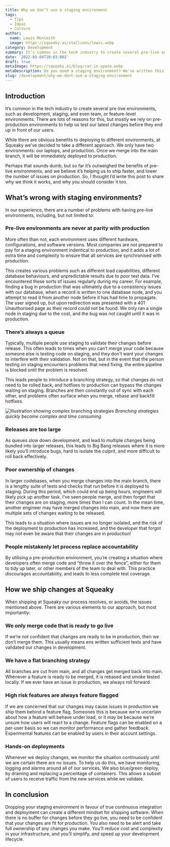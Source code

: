 ```yaml
---
title: Why we don’t use a staging environment
tags:
  - Tips
  - Ideas
  - Culture
author:
  name: Lewis Monteith
  image: https://squeaky.ai/stallions/lewis.webp
category: Development
summary: It’s common in the tech industry to create several pre-live environments, staging, and even team, or feature-level environments.
date: '2022-03-04T10:03:00Z'
draft: true
metaImage: https://squeaky.ai/blog/cat-in-space.webp
metaDescription: Do you need a staging environment? We've written this short blog post to share how an alternative approach is saving us time, and helping us ship better code.
slug: /development/why-we-dont-use-a-staging-environment
---
```


## Introduction

It’s common in the tech industry to create several pre-live environments, such as development, staging, and even team, or feature-level environments. There are lots of reasons for this, but mostly we rely on pre-production environments to help us test our latest changes before they end up in front of our users.

While there are obvious benefits to deploying to different environments, at Squeaky we’ve decided to take a different approach. We only have two environments: our laptops, and production. Once we merge into the main branch, it will be immediately deployed to production.

Perhaps that sounds dumb, but so far it’s outweighed the benefits of pre-live environments, and we believe it’s helping us to ship faster, and lower the number of issues on production. So, I thought I’d write this post to share why we think it works, and why you should consider it too.

## What’s wrong with staging environments?

In our experience, there are a number of problems with having pre-live environments, including, but not limited to:

### Pre-live environments are never at parity with production

More often than not, each environment uses different hardware, configurations, and software versions. Most companies are not prepared to pay for a staging environment indentical to production, and it adds a lot of extra time and complexity to ensure that all services are synchronised with production.

This creates various problems such as different load capabilities, different database behaviours, and unpredictable results due to poor test data. I’ve encountered these sorts of issues regularly during my career. For example, finding a bug in production that was ultimately due to a consistency issues with our database, when a record is written to one database node, and you attempt to read it from another node before it has had time to propagate. The user signed up, but upon redirection was presented with a 401 Unauthorised page as their record could not be found. We only ran a single node in staging due to the cost, and the bug was not caught until it was in production.

### There’s always a queue

Typically, multiple people use staging to validate their changes before release. This often leads to times when you can’t merge your code because someone else is testing code on staging, and they don’t want your changes to interfere with their validation. Not on that, but in the event that the person testing on staging encounters problems that need fixing, the entire pipeline is blocked until the problem is resolved.

This leads people to introduce a branching strategy, so that changes do not need to be rolled back, and hotfixes to production can bypass the changes waiting on staging. Branches are then constantly out of sync with each other, and problems often surface when you merge, rebase and backfill hotfixes.

![Illustration showing complex branching strategies](https://squeaky.ai/blog/branching-strategy.webp)
*Branching strategies quickly become complex and time consuming*

### Releases are too large

As queues slow down development, and lead to multiple changes being bundled into larger releases, this leads to Big Bang releases where it is more likely you’ll introduce bugs, hard to isolate the culprit, and more difficult to roll back effectively.

### Poor ownership of changes

In larger codebases, when you merge changes into the main branch, there is a lengthy suite of tests and checks that run before it is deployed to staging. During this period, which could end up being hours, engineers will likely pick up another task. I’ve seen people merge, and then forget that their changes are on staging, more times than I can count. In the mean time, another engineer may have merged changes into main, and now there are multiple sets of changes waiting to be released.

This leads to a situation where issues are no longer isolated, and the risk of the deployment to production has increased, and the developer that forgot may not even be aware that their changes are in production!

### People mistakenly let process replace accountability

By utilising a pre-production environment, you’re creating a situation where developers often merge code and “throw it over the fence”, either for them to tidy up later, or other members of the team to deal with. This practice discourages accountability, and leads to less complete test coverage.

## How we ship changes at Squeaky

When shipping at Squeaky our process resolves, or avoids, the issues mentioned above. There are various elements to our approach, but most importantly:

### We only merge code that is ready to go live

If we’re not confident that changes are ready to be in production, then we don’t merge them. This usually means ens written sufficient tests and have validated our changes in development.

### We have a flat branching strategy

All branches are cut from main, and all changes get merged back into main. Whenever a feature is ready to be merged, it is rebased and smoke tested locally. If we ever have an issue in production, we always roll forward.

### High risk features are always feature flagged

If we are concerned that our changes may cause issues in production we ship them behind a feature flag. Someones this is because we’re uncertain about how a feature will behave under load, or it may be because we’re unsure how users will react to a change. Feature flags can be enabled on a per-user basis so we can monitor performance and gather feedback. Experimental features can be enabled by users in their account settings.

### Hands-on deployments

Whenever we deploy changes, we monitor the situation continuously until we are certain there are no issues. To help us do this, we have monitoring, logging and alarms around all of our services. We also blue/green deploy, by draining and replacing a percentage of containers. This allows a subset of users to receive traffic from the new services while we validate.

## In conclusion

Dropping your staging environment in favour of true continuous integration and deployment can create a different mindset for shipping software. When there is no buffer for changes before they go live, you need to be confident that your changes are fit for production. You also need to be alert and take full ownership of any changes you make. You’ll reduce cost and complexity in your infrastructure, and you’ll simplify, and speed up your development lifecycle.
